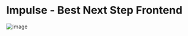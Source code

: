 # Impulse - Best Next Step Frontend
![image](https://user-images.githubusercontent.com/35516367/178435526-83bbd52f-e112-4897-87ef-2d64e6093fb6.png)
